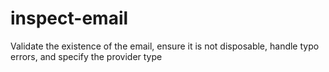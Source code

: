 # inspect-email
Validate the existence of the email, ensure it is not disposable, handle typo errors, and specify the provider type

